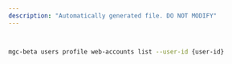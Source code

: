 ```yaml
---
description: "Automatically generated file. DO NOT MODIFY"
---
```


```bash


mgc-beta users profile web-accounts list --user-id {user-id}

```
